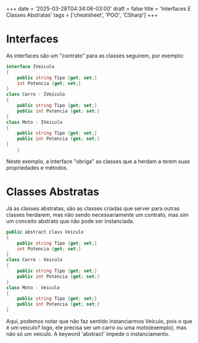 +++
date = '2025-03-28T04:34:06-03:00'
draft = false
title = 'Interfaces E Classes Abstratas'
tags = ['cheatsheet', 'POO', 'CSharp']
+++

# Interfaces
As interfaces são um "contrato" para as classes seguirem, por exemplo:

```c#
interface IVeiculo
{
	public string Tipo {get; set;}
	int Potencia {get; set;}
}
class Carro : IVeiculo
{
	public string Tipo {get; set;}
	public int Potencia {get; set;}
}
class Moto : IVeiculo
{
	public string Tipo {get; set;}
	public int Potencia {get; set;}
}
    }
```

Neste exemplo, a interface "obriga" as classes que a herdam a terem suas propriedades e métodos.

# Classes Abstratas
Já as classes abstratas, são as classes criadas que server para outras classes herdarem, mas não sendo necessariamente um contrato, mas sim um conceito abstrato que não pode ser instanciada.

```c#
public abstract class Veiculo
{
	public string Tipo {get; set;}
	int Potencia {get; set;}
}
class Carro : Veiculo
{
	public string Tipo {get; set;}
	public int Potencia {get; set;}
}
class Moto : Veiculo
{
	public string Tipo {get; set;}
	public int Potencia {get; set;}
}
```

Aqui, podemos notar que não faz sentido instanciarmos Veiculo, pois o que é um veiculo? logo, ele precisa ser um carro ou uma moto(exemplo), mas não só um veiculo. A keyword 'abstract' impede o instanciamento.
